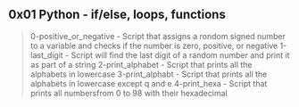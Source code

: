 ## 0x01 Python - if/else, loops, functions
> 0-positive_or_negative - Script that assigns a rondom signed number to a 
variable and checks if the number is zero, positive, or negative
> 1-last_digit - Script will find the last digit of a random number and 
print it as part of a string
> 2-print_alphabet - Script that prints all the alphabets in lowercase
> 3-print_alphabt - Script that prints all the alphabets in lowercase except q and e
> 4-print_hexa - Script that prints all numbersfrom 0 to 98 with their hexadecimal
